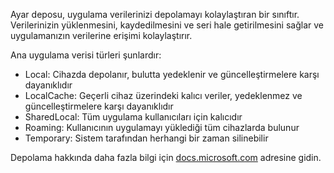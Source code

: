 ﻿Ayar deposu, uygulama verilerinizi depolamayı kolaylaştıran bir sınıftır.  Verilerinizin yüklenmesini, kaydedilmesini ve seri hale getirilmesini sağlar ve uygulamanızın verilerine erişimi kolaylaştırır.

Ana uygulama verisi türleri şunlardır:

* Local: Cihazda depolanır, bulutta yedeklenir ve güncelleştirmelere karşı dayanıklıdır
* LocalCache: Geçerli cihaz üzerindeki kalıcı veriler, yedeklenmez ve güncelleştirmelere karşı dayanıklıdır
* SharedLocal: Tüm uygulama kullanıcıları için kalıcıdır
* Roaming: Kullanıcının uygulamayı yüklediği tüm cihazlarda bulunur
* Temporary: Sistem tarafından herhangi bir zaman silinebilir

Depolama hakkında daha fazla bilgi için [docs.microsoft.com](https://docs.microsoft.com/en-us/uwp/api/windows.storage.applicationdata) adresine gidin.

